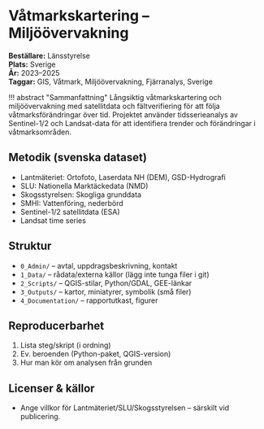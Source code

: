 # Våtmarkskartering – Miljöövervakning

**Beställare:** Länsstyrelse  
**Plats:** Sverige  
**År:** 2023–2025  
**Taggar:** GIS, Våtmark, Miljöövervakning, Fjärranalys, Sverige

!!! abstract "Sammanfattning"
    Långsiktig våtmarkskartering och miljöövervakning med satellitdata och fältverifiering för att följa våtmarksförändringar över tid. Projektet använder tidsserieanalys av Sentinel-1/2 och Landsat-data för att identifiera trender och förändringar i våtmarksområden.

## Metodik (svenska dataset)
- Lantmäteriet: Ortofoto, Laserdata NH (DEM), GSD-Hydrografi
- SLU: Nationella Marktäckedata (NMD)
- Skogsstyrelsen: Skogliga grunddata
- SMHI: Vattenföring, nederbörd
- Sentinel-1/2 satellitdata (ESA)
- Landsat time series

## Struktur
- `0_Admin/` – avtal, uppdragsbeskrivning, kontakt
- `1_Data/` – rådata/externa källor (lägg inte tunga filer i git)
- `2_Scripts/` – QGIS-stilar, Python/GDAL, GEE-länkar
- `3_Outputs/` – kartor, miniatyrer, symbolik (små filer)
- `4_Documentation/` – rapportutkast, figurer

## Reproducerbarhet
1. Lista steg/skript (i ordning)  
2. Ev. beroenden (Python-paket, QGIS-version)  
3. Hur man kör om analysen från grunden

## Licenser & källor
- Ange villkor för Lantmäteriet/SLU/Skogsstyrelsen – särskilt vid publicering.
